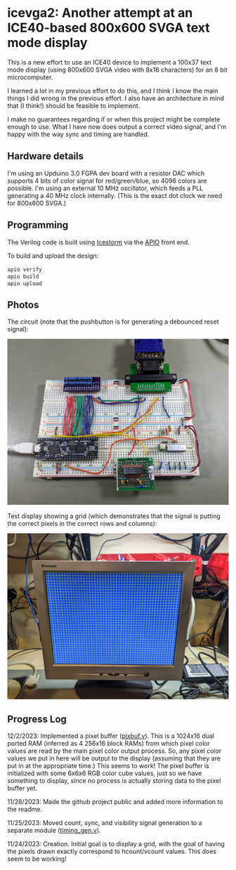 # icevga2: Another attempt at an ICE40-based 800x600 SVGA text mode display

This is a new effort to use an ICE40 device to implement a 100x37 text mode
display (using 800x600 SVGA video with 8x16 characters) for an 8 bit microcomputer.

I learned a lot in my previous effort to do this, and I think I know the
main things I did wrong in the previous effort. I also have an architecture
in mind that (I think!) should be feasible to implement.

I make no guarantees regarding if or when this project might be complete
enough to use. What I have now does output a correct video signal, and I'm
happy with the way sync and timing are handled.

## Hardware details

I'm using an Upduino 3.0 FGPA dev board with a resistor DAC which supports
4 bits of color signal for red/green/blue, so 4096 colors are possible.
I'm using an external 10 MHz oscillator, which feeds a PLL generating a
40 MHz clock internally. (This is the exact dot clock we need for
800x600 SVGA.)

## Programming

The Verilog code is built using [Icestorm](https://clifford.at/icestorm)
via the [APIO](https://github.com/FPGAwars/apio) front end.

To build and upload the design:

```
apio verify
apio build
apio upload
```

## Photos

The circuit (note that the pushbutton is for generating a debounced
reset signal):

![the circuit on a breadboard](img/circuit.jpg)

Test display showing a grid (which demonstrates that the signal is putting
the correct pixels in the correct rows and columns):

![video signal output test on an LCD monitor](img/output_test.jpg)

## Progress Log

12/2/2023: Implemented a pixel buffer ([pixbuf.v](pixbuf.v)). This is a
1024x16 dual ported RAM (inferred as 4 256x16 block RAMs) from which
pixel color values are read by the main pixel color output process.
So, any pixel color values we put in here will be output to the display
(assuming that they are put in at the appropriate time.) This seems to
work! The pixel buffer is initialized with some 6x6x6 RGB color cube
values, just so we have something to display, since no process is actually
storing data to the pixel buffer yet.

11/28/2023: Made the github project public and added more information
to the readme.

11/25/2023: Moved count, sync, and visibility signal generation to a
separate module ([timing\_gen.v](timing_gen.v)).

11/24/2023: Creation. Initial goal is to display a grid, with the goal of
having the pixels drawn exactly correspond to hcount/vcount values.
This does seem to be working!
